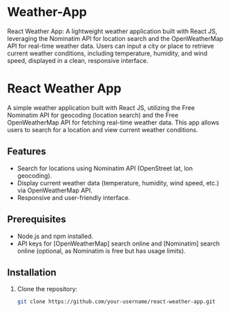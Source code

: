 # Weather-App
React Weather App: A lightweight weather application built with React JS, leveraging the Nominatim API for location search and the OpenWeatherMap API for real-time weather data. Users can input a city or place to retrieve current weather conditions, including temperature, humidity, and wind speed, displayed in a clean, responsive interface.
# React Weather App

A simple weather application built with React JS, utilizing the Free Nominatim API for geocoding (location search) and the Free OpenWeatherMap API for fetching real-time weather data. This app allows users to search for a location and view current weather conditions.

## Features
- Search for locations using Nominatim API (OpenStreet lat, lon geocoding).
- Display current weather data (temperature, humidity, wind speed, etc.) via OpenWeatherMap API.
- Responsive and user-friendly interface.

## Prerequisites
- Node.js and npm installed.
- API keys for [OpenWeatherMap] search online and [Nominatim] search online (optional, as Nominatim is free but has usage limits).

## Installation
1. Clone the repository:
   ```bash
   git clone https://github.com/your-username/react-weather-app.git
